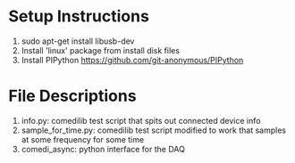 # Setup Instructions 

1. sudo apt-get install libusb-dev
2. Install 'linux' package from install disk files
3. Install PIPython https://github.com/git-anonymous/PIPython

# File Descriptions

1. info.py: comedilib test script that spits out connected device info
2. sample_for_time.py: comedilib test script modified to work that samples at some frequency for some time
3. comedi_async: python interface for the DAQ
